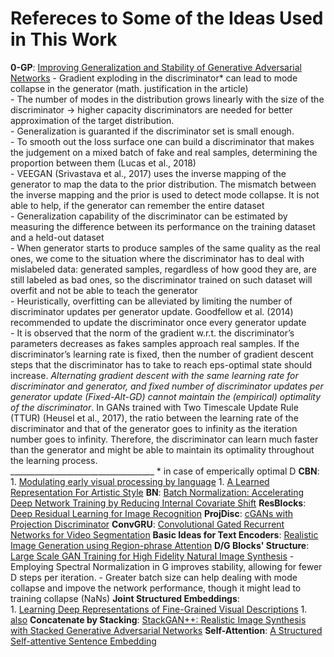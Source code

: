 # Refereces to Some of the Ideas Used in This Work

**0-GP**:   [Improving Generalization and Stability of Generative Adversarial Networks](https://arxiv.org/pdf/1902.03984.pdf)
        - Gradient exploding in the discriminator\* can lead to mode collapse in the generator (math. justification in the article)  
        - The number of modes in the distribution grows linearly with the size of the discriminator -> higher capacity discriminators are needed for
        better approximation of the target distribution.  
        - Generalization is guaranted if the discriminator set is small enough.  
        - To smooth out the loss surface one can build a discriminator that makes the judgement on a mixed batch of fake and real samples, determining
        the proportion between them (Lucas et al., 2018)  
        - VEEGAN (Srivastava et al., 2017) uses the inverse mapping of the generator to map the data to the prior distribution. The mismatch between
        the inverse mapping and the prior is used to detect mode collapse. It is not able to help, if the generator can remember the entire dataset  
        - Generalization capability of the discriminator can be estimated by measuring the difference between its performance on the training dataset
        and a held-out dataset  
        - When generator starts to produce samples of the same quality as the real ones, we come to the situation where the discriminator has to deal
        with mislabeled data: generated samples, regardless of how good they are, are still labeled as bad ones, so the discriminator trained on such
        dataset will overfit and not be able to teach the generator  
        - Heuristically, overfitting can be alleviated by limiting the number of discriminator updates per generator update. Goodfellow et al. (2014)
        recommended to update the discriminator once every generator update  
        - It is observed that the norm of the gradient w.r.t. the discriminator’s parameters decreases as fakes samples approach real samples. If the
        discriminator’s learning rate is fixed, then the number of gradient descent steps that the discriminator has to take to reach eps-optimal
        state should increase. *Alternating gradient descent with the same learning rate for discriminator and generator, and fixed number of
        discriminator updates per generator update (Fixed-Alt-GD) cannot maintain the (empirical) optimality of the discriminator*. In GANs trained
        with Two Timescale Update Rule (TTUR) (Heusel et al., 2017), the ratio between the learning rate of the discriminator and that of the
        generator goes to infinity as the iteration number goes to infinity. Therefore, the discriminator can learn much faster than the generator
        and might be able to maintain its optimality throughout the learning process.  
        ____________________________________
        \* in case of emperically optimal D
**CBN**:    
    1. [Modulating early visual processing by language](https://arxiv.org/pdf/1707.00683.pdf)
    1. [A Learned Representation For Artistic Style](https://arxiv.org/pdf/1610.07629.pdf)
**BN**:     [Batch Normalization: Accelerating Deep Network Training by Reducing Internal Covariate Shift](https://arxiv.org/pdf/1502.03167.pdf)
**ResBlocks**:  [Deep Residual Learning for Image Recognition](https://arxiv.org/pdf/1512.03385.pdf)
**ProjDisc**:   [cGANs with Projection Discriminator](https://arxiv.org/pdf/1802.05637.pdf)
**ConvGRU**:    [Convolutional Gated Recurrent Networks for Video Segmentation](https://arxiv.org/pdf/1611.05435.pdf)
**Basic Ideas for Text Encoders**:  [Realistic Image Generation using Region-phrase Attention](https://arxiv.org/pdf/1902.05395.pdf)
**D/G Blocks' Structure**:     [Large Scale GAN Training for High Fidelity Natural Image Synthesis](https://arxiv.org/pdf/1809.11096.pdf)
        - Employing Spectral Normalization in G improves stability, allowing for fewer D steps per iteration.
        - Greater batch size can help dealing with mode collapse and impove the network performance, though it might lead to training collapse (NaNs)
**Joint Structured Embeddings**:    
    1. [Learning Deep Representations of Fine-Grained Visual Descriptions](https://arxiv.org/pdf/1605.05395.pdf)
    1. [also](https://www.cv-foundation.org/openaccess/content_cvpr_2015/papers/Akata_Evaluation_of_Output_2015_CVPR_paper.pdf)
**Concatenate by Stacking**:    [StackGAN++: Realistic Image Synthesis with Stacked Generative Adversarial Networks](https://arxiv.org/pdf/1710.10916.pdf)
**Self-Attention**:     [A Structured Self-attentive Sentence Embedding](https://arxiv.org/pdf/1703.03130.pdf)
